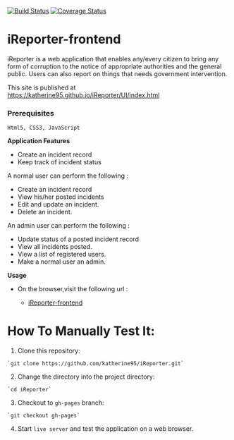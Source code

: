 [![Build Status](https://travis-ci.org/katherine95/iReporter.svg?branch=gh-pages)](https://travis-ci.org/katherine95/iReporter)
[![Coverage Status](https://coveralls.io/repos/github/katherine95/iReporter/badge.svg)](https://coveralls.io/github/katherine95/iReporter)
# iReporter-frontend
iReporter is a web application that enables any/every citizen to bring any form of corruption to the notice of appropriate authorities and the general public. Users can also report on things that needs government intervention.

This site is published at https://katherine95.github.io/iReporter/UI/index.html

### Prerequisites

```
Html5, CSS3, JavaScript 
```

**Application Features**

* Create an incident record
* Keep track of incident status


A normal user can perform the following :

* Create an incident record
* View his/her posted incidents
* Edit and update an incident. 
* Delete an incident.

An admin user can perform the following :

* Update status of a posted incident record
* View all incidents posted.
* View a list of registered users. 
* Make a normal user an admin.

**Usage**

* On the browser,visit the following url :
    
     * [iReporter-frontend](https://katherine95.github.io/iReporter/UI/index.html)


# How To Manually Test It:

  1. Clone this repository:
  
    `git clone https://github.com/katherine95/iReporter.git`
   
  2. Change the directory into the project directory:
   
    `cd iReporter`
    
  3. Checkout to `gh-pages` branch:
  
    `git checkout gh-pages`
     
  4. Start `live server` and test the application on a web browser.
 
